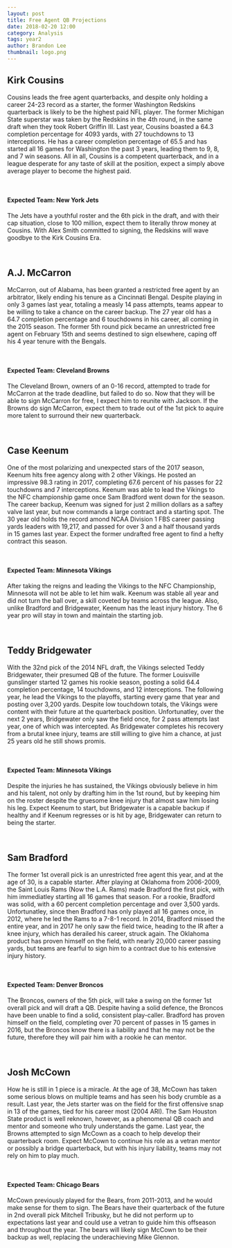 ```yaml
---
layout: post
title: Free Agent QB Projections
date: 2018-02-20 12:00
category: Analysis
tags: year2
author: Brandon Lee
thumbnail: logo.png
---
```


## Kirk Cousins

Cousins leads the free agent quarterbacks, and despite only holding a career 24-23 record as a starter, the former Washington Redskins quarterback is likely to be the highest paid NFL player. The former Michigan State superstar was taken by the Redskins in the 4th round, in the same draft when they took Robert Griffin III.  Last year, Cousins boasted a 64.3 completion percentage for 4093 yards, with 27 touchdowns to 13 interceptions. He has a career completion percentage of 65.5 and has started all 16 games for Washington the past 3 years, leading them to 9, 8, and 7 win seasons. All in all, Cousins is a competent quarterback, and in a league desperate for any taste of skill at the position, expect a simply above average player to become the highest paid. 

<BR>

#### Expected Team: New York Jets

The Jets have a youthful roster and the 6th pick in the draft, and with their cap situation, close to 100 million, expect them to literally throw money at Cousins. With Alex Smith committed to signing, the Redskins will wave goodbye to the Kirk Cousins Era.

<BR>

## A.J. McCarron

McCarron, out of Alabama, has been granted a restricted free agent by an arbitrator, likely ending his tenure as a Cincinnati Bengal. Despite playing in only 3 games last year, totaling a measly 14 pass attempts, teams appear to be willing to take a chance on the career backup. The 27 year old has a 64.7 completion percentage and 6 touchdowns in his career, all coming in the 2015 season. The former 5th round pick became an unrestricted free agent on February 15th and seems destined to sign elsewhere, caping off his 4 year tenure with the Bengals.

<BR>

#### Expected Team: Cleveland Browns

The Cleveland Brown, owners of an 0-16 record, attempted to trade for McCarron at the trade deadline, but failed to do so. Now that they will be able to sign McCarron for free, I expect him to reunite with Jackson. If the Browns do sign McCarron, expect them to trade out of the 1st pick to aquire more talent to surround their new quarterback.

<BR>

## Case Keenum

One of the most polarizing and unexpected stars of the 2017 season, Keenum hits free agency along with 2 other Vikings. He posted an impressive 98.3 rating in 2017, completing 67.6 percent of his passes for 22 touchdowns and 7 interceptions. Keenum was able to lead the Vikings to the NFC championship game once Sam Bradford went down for the season. The career backup, Keenum was signed for just 2 million dollars as a saftey valve last year, but now commands a large contract and a starting spot. The 30 year old holds the record amond NCAA Division 1 FBS career passing yards leaders with 19,217, and passed for over 3 and a half thousand yards in 15 games last year. Expect the former undrafted free agent to find a hefty contract this season.

<BR>

#### Expected Team: Minnesota Vikings

After taking the reigns and leading the Vikings to the NFC Championship, Minnesota will not be able to let him walk. Keenum was stable all year and did not turn the ball over, a skill coveted by teams across the league. Also, unlike Bradford and Bridgewater, Keenum has the least injury history. The 6 year pro will stay in town and maintain the starting job. 

<BR>

## Teddy Bridgewater

With the 32nd pick of the 2014 NFL draft, the Vikings selected Teddy Bridgewater, their presumed QB of the future. The former Louisville gunslinger started 12 games his rookie season, posting a solid 64.4 completion percentage, 14 touchdowns, and 12 interceptions. The following year, he lead the Vikings to the playoffs, starting every game that year and posting over 3,200 yards. Despite low touchdown totals, the Vikings were content with their future at the quarterback position. Unfortunatley, over the next 2 years, Bridgewater only saw the field once, for 2 pass attempts last year, one of which was intercepted. As Bridgewater completes his recovery from a brutal knee injury, teams are still willing to give him a chance, at just 25 years old he still shows promis.

<BR>
  
#### Expected Team: Minnesota Vikings

Despite the injuries he has sustained, the Vikings obviously believe in him and his talent, not only by drafting him in the 1st round, but by keeping him on the roster despite the gruesome knee injury that almost saw him losing his leg. Expect Keenum to start, but Bridgewater is a capable backup if healthy and if Keenum regresses or is hit by age, Bridgewater can return to being the starter.

<BR>

## Sam Bradford

The former 1st overall pick is an unrestricted free agent this year, and at the age of 30, is a capable starter. After playing at Oklahoma from 2006-2009, the Saint Louis Rams (Now the L.A. Rams) made Bradford the first pick, with him immediatley starting all 16 games that season. For a rookie, Bradford was solid, with a 60 percent completion percentage and over 3,500 yards. Unfortunatley, since then Bradford has only played all 16 games once, in 2012, where he led the Rams to a 7-8-1 record. In 2014, Bradford missed the entire year, and in 2017 he only saw the field twice, heading to the IR after a knee injury, which has derailed his career, struck again. The Oklahoma product has proven himself on the field, with nearly 20,000 career passing yards, but teams are fearful to sign him to a contract due to his extensive injury history.

<BR>
  
#### Expected Team: Denver Broncos

The Broncos, owners of the 5th pick, will take a swing on the former 1st overall pick and will draft a QB. Despite having a solid defence, the Broncos have been unable to find a solid, consistent play-caller. Bradford has proven himself on the field, completing over 70 percent of passes in 15 games in 2016, but the Broncos know there is a liability and that he may not be the future, therefore they will pair him with a rookie he can mentor.

<BR>
  
## Josh McCown

How he is still in 1 piece is a miracle. At the age of 38, McCown has taken some serious blows on multiple teams and has seen his body crumble as a result. Last year, the Jets starter was on the field for the first offensive snap in 13 of the games, tied for his career most (2004 ARI). The Sam Houston State product is well reknown, however, as a phenomenal QB coach and mentor and someone who truly understands the game. Last year, the Browns attempted to sign McCown as a coach to help develop their quarterback room. Expect McCown to continue his role as a vetran mentor or possibly a bridge quarterback, but with his injury liability, teams may not rely on him to play much.

<BR>
  
#### Expected Team: Chicago Bears

McCown previously played for the Bears, from 2011-2013, and he would make sense for them to sign. The Bears have their quarterback of the future in 2nd overall pick Mitchell Tribusky, but he did not perform up to expectations last year and could use a vetran to guide him this offseason and throughout the year. The bears will likely sign McCown to be their backup as well, replacing the underachieving Mike Glennon. 

<BR>
<BR>
  
